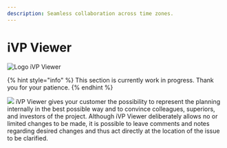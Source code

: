 ```yaml
---
description: Seamless collaboration across time zones.
---
```


# iVP Viewer

![Logo iVP Viewer](../.gitbook/assets/iVPViewer\_ns.png)

{% hint style="info" %}
This section is currently work in progress. Thank you for your patience.
{% endhint %}

![](../.gitbook/assets/iVPViewer\_ns.png) iVP Viewer gives your customer the possibility to represent the planning internally in the best possible way and to convince colleagues, superiors, and investors of the project. Although iVP Viewer deliberately allows no or limited changes to be made, it is possible to leave comments and notes regarding desired changes and thus act directly at the location of the issue to be clarified.
